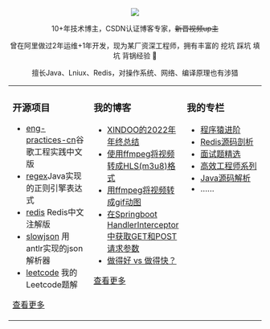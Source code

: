   
<p align="center">
  <img src="https://github-readme-stats.vercel.app/api?username=xindoo&show_icons=true&theme=graywhite"/>
</p>

<p align="center"> 10+年技术博主，CSDN认证博客专家，<del>新晋视频up主</del> </p>  
<p align="center"> 曾在阿里做过2年运维+1年开发，现为某厂资深工程师，拥有丰富的 挖坑 踩坑 填坑 背锅经验 🐶   </p>  
<p align="center"> 擅长Java、Lniux、Redis，对操作系统、网络、编译原理也有涉猎</p>  


<table align="center"><tr>
<td valign="top" width="33%">

### 开源项目  
- [eng-practices-cn](https://github.com/xindoo/eng-practices-cn)谷歌工程实践中文版	
- [regex](https://github.com/xindoo/regex)Java实现的正则引擎表达式	
- [redis](https://github.com/xindoo/redis) Redis中文注解版  
- [slowjson](https://github.com/xindoo/slowjson) 用antlr实现的json解析器  
- [leetcode](https://github.com/xindoo/leetcode) 我的Leetcode题解   
   
[查看更多](https://github.com/xindoo/)	 

	
</td>
<td valign="top" width="33%">

### 我的博客
- [XINDOO的2022年年终总结](https://blog.csdn.net/xindoo/article/details/128508742)
- [使用ffmpeg将视频转成HLS(m3u8)格式](https://blog.csdn.net/xindoo/article/details/127838151)
- [用ffmpeg将视频转成gif动图](https://blog.csdn.net/xindoo/article/details/127603896)
- [在Springboot HandlerInterceptor中获取GET和POST请求参数](https://blog.csdn.net/xindoo/article/details/127464604)
- [做得好 vs 做得快？](https://blog.csdn.net/xindoo/article/details/127197549)

[查看更多](https://xindoo.blog.csdn.net/)

</td>
<td valign="top" width="33%">

### 我的专栏  
- [程序猿进阶](https://blog.csdn.net/xindoo/category_11716954.html)
- [Redis源码剖析](https://blog.csdn.net/xindoo/category_10068113.html)  
- [面试题精选](https://blog.csdn.net/xindoo/category_9991116.html)  
- [高效工程师系列](https://blog.csdn.net/xindoo/category_9287916.html)  
- [Java源码解析](https://blog.csdn.net/xindoo/category_9287770.html)    
- ……

	
</td>
</tr></table>
